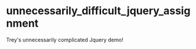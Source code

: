 unnecessarily_difficult_jquery_assignment
=========================================

Trey's unnecessarily complicated Jquery demo!  

